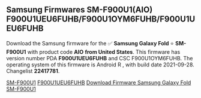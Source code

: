 <h2>Samsung Firmwares SM-F900U1(AIO) F900U1UEU6FUHB/F900U1OYM6FUHB/F900U1UEU6FUHB</h2>
Download the Samsung firmware for the ✅ <strong>Samsung Galaxy Fold </strong> ⭐ <strong>SM-F900U1</strong> with product code <strong>AIO</strong> <strong> from United States</strong>. This firmware has version number PDA <strong>F900U1UEU6FUHB</strong> and CSC F900U1OYM6FUHB. The operating system of this firmware is Android R , with build date 2021-09-28. Changelist <strong>22417781</strong>.


[SM-F900U1](https://samfirm.shop/samsung/model/SM-F900U1)
[F900U1UEU6FUHB](https://samfirm.shop/samsung/pda/F900U1UEU6FUHB)
[Download Firmware Samsung Galaxy Fold SM-F900U1](https://samfirm.shop/samsung/firmware/460381)

